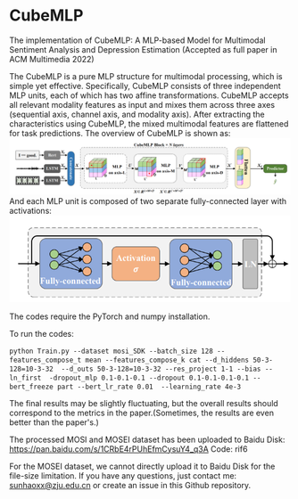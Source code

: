 # CubeMLP
The implementation of CubeMLP: A MLP-based Model for Multimodal Sentiment Analysis and Depression Estimation (Accepted as full paper in ACM Multimedia 2022)

The CubeMLP is a pure MLP structure for multimodal processing, which is simple yet effective.
Specifically, CubeMLP consists of three independent MLP units, each of which has two affine transformations.
CubeMLP accepts all relevant modality features as input and mixes them across three axes (sequential axis, channel axis, and modality axis). 
After extracting the characteristics using CubeMLP, the mixed multimodal features are flattened for task predictions.
The overview of CubeMLP is shown as:
![CubeMLP Overview](./Figures/overall.png)
And each MLP unit is composed of two separate fully-connected layer with activations:
![CubeMLP Detail](./Figures/detail.png)

The codes require the PyTorch and numpy installation.

To run the codes:
```
python Train.py --dataset mosi_SDK --batch_size 128 --features_compose_t mean --features_compose_k cat --d_hiddens 50-3-128=10-3-32  --d_outs 50-3-128=10-3-32 --res_project 1-1 --bias --ln_first  -dropout_mlp 0.1-0.1-0.1 --dropout 0.1-0.1-0.1-0.1 --bert_freeze part --bert_lr_rate 0.01  --learning_rate 4e-3
```
The final results may be slightly fluctuating, but the overall results should correspond to the metrics in the paper.(Sometimes, the results are even better than the paper's.)

The processed MOSI and MOSEI dataset has been uploaded to Baidu Disk: https://pan.baidu.com/s/1CRbE4rPUhEfmCysuY4_q3A Code: rif6

For the MOSEI dataset, we cannot directly upload it to Baidu Disk for the file-size limitation.
If you have any questions, just contact me: sunhaoxx@zju.edu.cn or create an issue in this Github repository.

